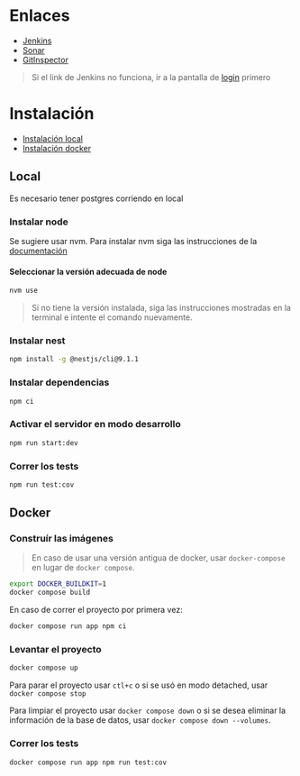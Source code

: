 # Enlaces   

- [Jenkins](http://157.253.238.75:8080/jenkins-misovirtual/view/MISW4403/job/MISW4403_202214_Equipo14/)
- [Sonar](http://157.253.238.75:8080/sonar-misovirtual/dashboard?id=MISW4403_202214_Equipo14%3Asonar)
- [GitInspector](https://misw-4104-web.github.io/MISW4403_202214_Equipo14/reports/)

> Si el link de Jenkins no funciona, ir a la pantalla de [login](http://157.253.238.75:8080/jenkins-misovirtual/)
> primero

# Instalación

* [Instalación local](#local)
* [Instalación docker](#docker)

## Local
Es necesario tener postgres corriendo en local
### Instalar node

Se sugiere usar nvm. Para instalar nvm siga las instrucciones de la [documentación](https://github.com/nvm-sh/nvm#installing-and-updating)

#### Seleccionar la versión adecuada de node
```bash
nvm use
```
> Si no tiene la versión instalada, siga las instrucciones mostradas 
> en la terminal e intente el comando nuevamente.

### Instalar nest
```bash
npm install -g @nestjs/cli@9.1.1
```
### Instalar dependencias
```bash
npm ci
```

### Activar el servidor en modo desarrollo
```bash
npm run start:dev
```

### Correr los tests
```bash
npm run test:cov
```

## Docker

### Construír las imágenes

> En caso de usar una versión antigua de docker, usar
> `docker-compose` en lugar de `docker compose`.

```bash
export DOCKER_BUILDKIT=1
docker compose build
```
En caso de correr el proyecto por primera vez:

```bash
docker compose run app npm ci
```

### Levantar el proyecto
```bash
docker compose up
```
Para parar el proyecto usar `ctl+c` o si se usó en modo
detached, usar `docker compose stop`

Para limpiar el proyecto usar `docker compose down` o si
se desea eliminar la información de la base de datos, usar
`docker compose down --volumes`.

### Correr los tests
```bash
docker compose run app npm run test:cov
```
